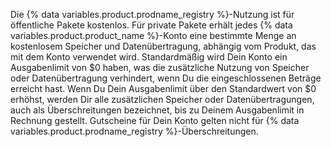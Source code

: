 Die {% data variables.product.prodname_registry %}-Nutzung ist für öffentliche Pakete kostenlos. Für private Pakete erhält jedes {% data variables.product.product_name %}-Konto eine bestimmte Menge an kostenlosem Speicher und Datenübertragung, abhängig vom Produkt, das mit dem Konto verwendet wird. Standardmäßig wird Dein Konto ein Ausgabenlimit von $0 haben, was die zusätzliche Nutzung von Speicher oder Datenübertragung verhindert, wenn Du die eingeschlossenen Beträge erreicht hast. Wenn Du Dein Ausgabenlimit über den Standardwert von $0 erhöhst, werden Dir alle zusätzlichen Speicher oder Datenübertragungen, auch als Überschreitungen bezeichnet, bis zu Deinem Ausgabenlimit in Rechnung gestellt. Gutscheine für Dein Konto gelten nicht für {% data variables.product.prodname_registry %}-Überschreitungen.
